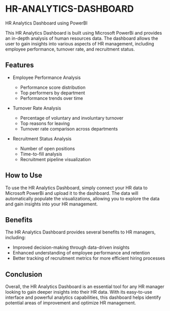 # HR-ANALYTICS-DASHBOARD
 HR Analytics Dashboard using PowerBI

This HR Analytics Dashboard is built using Microsoft PowerBi and provides an in-depth analysis of human resources data. The dashboard allows the user to gain insights into various aspects of HR management, including employee performance, turnover rate, and recruitment status.

## Features

- Employee Performance Analysis
  - Performance score distribution
  - Top performers by department
  - Performance trends over time

- Turnover Rate Analysis
  - Percentage of voluntary and involuntary turnover
  - Top reasons for leaving
  - Turnover rate comparison across departments

- Recruitment Status Analysis
  - Number of open positions
  - Time-to-fill analysis
  - Recruitment pipeline visualization

## How to Use

To use the HR Analytics Dashboard, simply connect your HR data to Microsoft PowerBi and upload it to the dashboard. The data will automatically populate the visualizations, allowing you to explore the data and gain insights into your HR management.

## Benefits

The HR Analytics Dashboard provides several benefits to HR managers, including:
- Improved decision-making through data-driven insights
- Enhanced understanding of employee performance and retention
- Better tracking of recruitment metrics for more efficient hiring processes

## Conclusion

Overall, the HR Analytics Dashboard is an essential tool for any HR manager looking to gain deeper insights into their HR data. With its easy-to-use interface and powerful analytics capabilities, this dashboard helps identify potential areas of improvement and optimize HR management.